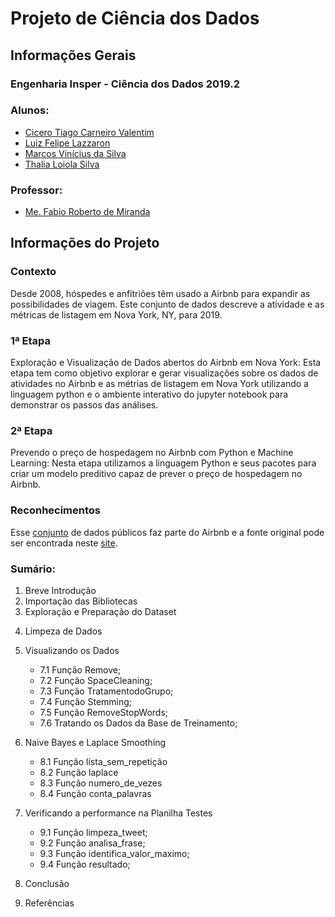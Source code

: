 <h1>Projeto de Ciência dos Dados</h1>

<h2>Informações Gerais</h2>

<h3>Engenharia Insper - Ciência dos Dados 2019.2</h3>

<h3>Alunos:</h3>
<ul>
  <li><a href=https://www.linkedin.com/in/cicero-tiago-carneiro-valentim-971a57138/>Cicero Tiago Carneiro Valentim</a></li>
  <li><a href=https://www.linkedin.com/in/luiz-felipe-lazzaron-682676181/>Luiz Felipe Lazzaron</a></li>
  <li><a href=https://www.linkedin.com/in/marcosvinis28/>Marcos Vinícius da Silva</a></li>
  <li><a href=https://www.linkedin.com/in/thalia-loiola-b03377184/>Thalia Loiola Silva</a></li>
</ul>

<h3>Professor:</h3> 
<ul>
  <li><a href=https://www.linkedin.com/in/fabiodemiranda/>Me. Fabio Roberto de Miranda</a></li>
</ul>

<h2>Informações do Projeto</h2>

<h3>Contexto</h3>
<p>
Desde 2008, hóspedes e anfitriões têm usado a Airbnb para expandir as possibilidades de viagem. Este conjunto de dados descreve a atividade e as métricas de listagem em Nova York, NY, para 2019.
</p>

<h3>1ª Etapa</h3>
<p>
Exploração e Visualização de Dados abertos do Airbnb em Nova York: Esta etapa tem como objetivo explorar e gerar visualizações sobre os dados de atividades no Airbnb e as métrias de listagem em Nova York utilizando a linguagem python e o ambiente interativo do jupyter notebook para demonstrar os passos das análises.
</p>

<h3>2ª Etapa</h3>
<p>
Prevendo o preço de hospedagem no Airbnb com Python e Machine Learning: Nesta etapa utilizamos a linguagem Python e seus pacotes para criar um modelo preditivo capaz de prever o preço de hospedagem no Airbnb.
</p>

<h3>Reconhecimentos</h3>
<p>
Esse <a href = https://www.kaggle.com/dgomonov/new-york-city-airbnb-open-data>conjunto</a> de dados públicos faz parte do Airbnb e a fonte original pode ser encontrada neste <a href = http://insideairbnb.com/ >site</a>.
</p>

<h3> Sumário: </h3>
<ol>
   <li>Breve Introdução</li>
   <li>Importação das Bibliotecas</li>
   <li>Exploração e Preparação do Dataset</li>
   <p></p>
   <li>Limpeza de Dados</li>
   <p></p>
   <li>Visualizando os Dados</li>
   <ul>
       <li>7.1 Função Remove;</li>
       <li>7.2 Função SpaceCleaning;</li>
       <li>7.3 Função TratamentodoGrupo;</li>
       <li>7.4 Função Stemming;</li>
       <li>7.5 Função RemoveStopWords;</li>
       <li>7.6 Tratando os Dados da Base de Treinamento;</li>
   </ul>
   <p></p>
   <li>Naive Bayes e Laplace Smoothing</li>
   <ul>
       <li>8.1 Função lista_sem_repetição</li>
       <li>8.2 Função laplace</li>
       <li>8.3 Função numero_de_vezes</li>
       <li>8.4 Função conta_palavras</li>
   </ul>
   <p></p>
   <li>Verificando a performance na Planilha Testes</li>
   <ul>
       <li>9.1 Função limpeza_tweet;</li>
       <li>9.2 Função analisa_frase;</li>
       <li>9.3 Função identifica_valor_maximo;</li>
       <li>9.4 Função resultado;</li>       
   </ul>
   <p></p>
   <li>Conclusão</li>
   <p></p>
   <li>Referências</li>
</ol>
